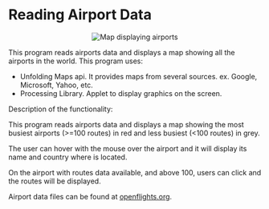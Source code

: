 # Reading Airport Data

<p align="center"><img src="https://cdn.rawgit.com/bruno78/reading-airport-data/89133253/data/airportmap.png" alt="Map displaying airports" /></p>

This program reads airports data and displays a map showing all the airports in the world. This program uses:

* Unfolding Maps api. It provides maps from several sources. ex. Google, Microsoft, Yahoo, etc.
* Processing Library. Applet to display graphics on the screen.

Description of the functionality:

This program reads airports data and displays a map showing the most busiest airports (>=100 routes) in red and less busiest (<100 routes) in grey.

The user can hover with the mouse over the airport and it will display its name and country where is located.

On the airport with routes data available, and above 100, users can click and the routes will be displayed.

Airport data files can be found at [openflights.org](https://openflights.org/data.html).
